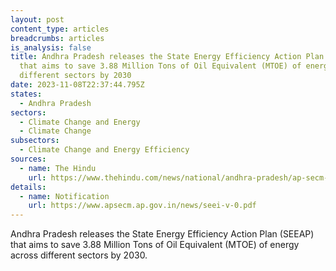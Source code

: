 ```yaml
---
layout: post
content_type: articles
breadcrumbs: articles
is_analysis: false
title: Andhra Pradesh releases the State Energy Efficiency Action Plan (SEEAP)
  that aims to save 3.88 Million Tons of Oil Equivalent (MTOE) of energy across
  different sectors by 2030
date: 2023-11-08T22:37:44.795Z
states:
  - Andhra Pradesh
sectors:
  - Climate Change and Energy
  - Climate Change
subsectors:
  - Climate Change and Energy Efficiency
sources:
  - name: The Hindu
    url: https://www.thehindu.com/news/national/andhra-pradesh/ap-secm-releases-state-energy-efficiency-action-plan/article67488458.ece
details:
  - name: Notification
    url: https://www.apsecm.ap.gov.in/news/seei-v-0.pdf
---
```

Andhra Pradesh releases the State Energy Efficiency Action Plan (SEEAP) that aims to save 3.88 Million Tons of Oil Equivalent (MTOE) of energy across different sectors by 2030.